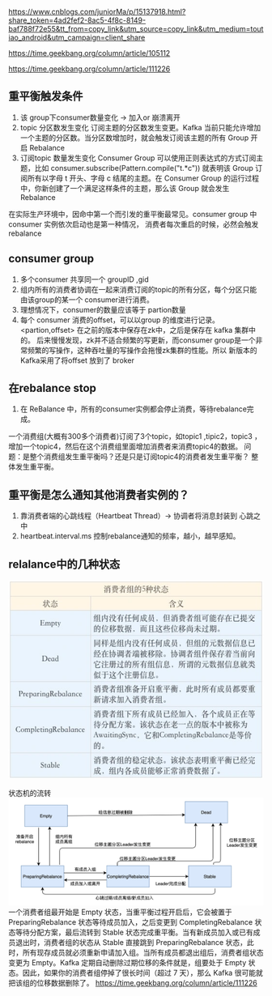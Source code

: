https://www.cnblogs.com/juniorMa/p/15137918.html?share_token=4ad2fef2-8ac5-4f8c-8149-baf788f72e55&tt_from=copy_link&utm_source=copy_link&utm_medium=toutiao_android&utm_campaign=client_share


https://time.geekbang.org/column/article/105112

https://time.geekbang.org/column/article/111226
## 重平衡触发条件
1. 该 group下consumer数量变化 -> 加入or 崩溃离开
2. topic 分区数发生变化
   订阅主题的分区数发生变更。Kafka 当前只能允许增加一个主题的分区数。当分区数增加时，就会触发订阅该主题的所有 Group 开启 Rebalance
3. 订阅topic 数量发生变化
    Consumer Group 可以使用正则表达式的方式订阅主题，比如 consumer.subscribe(Pattern.compile("t.*c")) 就表明该 Group 订阅所有以字母 t 开头、字母 c 结尾的主题。在 Consumer Group 的运行过程中，你新创建了一个满足这样条件的主题，那么该 Group 就会发生 Rebalance

在实际生产环境中，因命中第一个而引发的重平衡最常见。consumer group 中 consumer 实例依次启动也是第一种情况，
消费者每次重启的时候，必然会触发rebalance

## consumer group
1. 多个consumer 共享同一个 groupID ,gid
2. 组内所有的消费者协调在一起来消费订阅的topic的所有分区，每个分区只能由该group的某一个 consumer进行消费。
3. 理想情况下，consumer的数量应该等于 partion数量
4. 每个 consumer 消费的offset，可以以group 的维度进行记录。
    <partion,offset> 在之前的版本中保存在zk中，之后是保存在 kafka 集群中的。
    后来慢慢发现，zk并不适合频繁的写更新，而consumer group是一个非常频繁的写操作，这种吞吐量的写操作会拖慢zk集群的性能。所以 新版本的Kafka采用了将offset 放到了 broker

## 在rebalance stop
1. 在 ReBalance 中，所有的consumer实例都会停止消费，等待rebalance完成。


一个消费组(大概有300多个消费者)订阅了3个topic，如topic1 ,tipic2，topic3 ， 增加一个topic4，然后在这个消费组里面增加消费者来消费topic4的数据。
问题：是整个消费组发生重平衡吗？还是只是订阅topic4的消费者发生重平衡？
整体发生重平衡。

## 重平衡是怎么通知其他消费者实例的？
1. 靠消费者端的心跳线程（Heartbeat Thread）-> 协调者将消息封装到 心跳之中
2. heartbeat.interval.ms 控制rebalance通知的频率，越小，越早感知。

## relalance中的几种状态
![](./images/rebalance-1.png)

状态机的流转
![](./images/rebalance-2.png)
一个消费者组最开始是 Empty 状态，当重平衡过程开启后，它会被置于 PreparingRebalance 状态等待成员加入，之后变更到 CompletingRebalance 状态等待分配方案，最后流转到 Stable 状态完成重平衡。当有新成员加入或已有成员退出时，消费者组的状态从 Stable 直接跳到 PreparingRebalance 状态，此时，所有现存成员就必须重新申请加入组。当所有成员都退出组后，消费者组状态变更为 Empty。Kafka 定期自动删除过期位移的条件就是，组要处于 Empty 状态。因此，如果你的消费者组停掉了很长时间（超过 7 天），那么 Kafka 很可能就把该组的位移数据删除了。
https://time.geekbang.org/column/article/111226